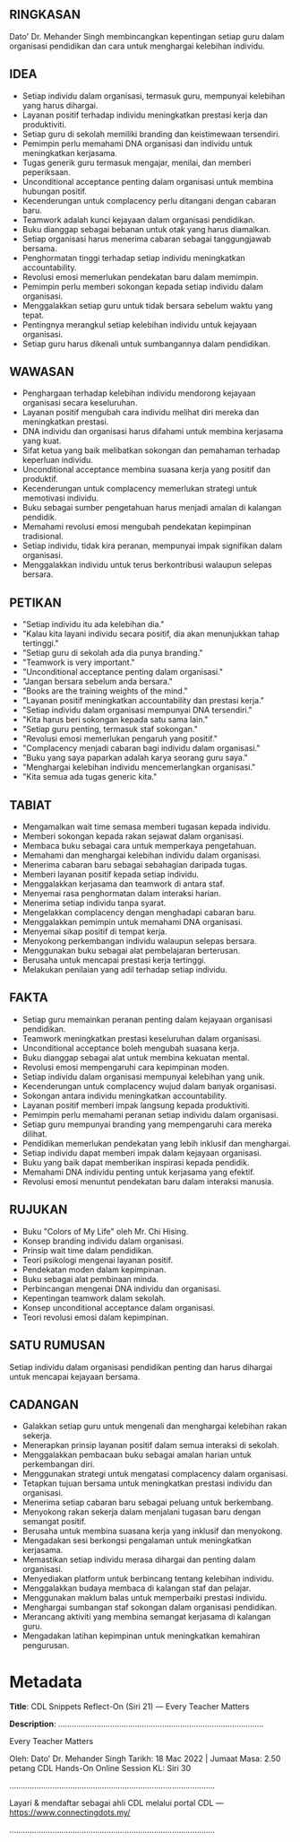 ## RINGKASAN
Dato' Dr. Mehander Singh membincangkan kepentingan setiap guru dalam organisasi pendidikan dan cara untuk menghargai kelebihan individu.

## IDEA
- Setiap individu dalam organisasi, termasuk guru, mempunyai kelebihan yang harus dihargai.
- Layanan positif terhadap individu meningkatkan prestasi kerja dan produktiviti.
- Setiap guru di sekolah memiliki branding dan keistimewaan tersendiri.
- Pemimpin perlu memahami DNA organisasi dan individu untuk meningkatkan kerjasama.
- Tugas generik guru termasuk mengajar, menilai, dan memberi peperiksaan.
- Unconditional acceptance penting dalam organisasi untuk membina hubungan positif.
- Kecenderungan untuk complacency perlu ditangani dengan cabaran baru.
- Teamwork adalah kunci kejayaan dalam organisasi pendidikan.
- Buku dianggap sebagai bebanan untuk otak yang harus diamalkan.
- Setiap organisasi harus menerima cabaran sebagai tanggungjawab bersama.
- Penghormatan tinggi terhadap setiap individu meningkatkan accountability.
- Revolusi emosi memerlukan pendekatan baru dalam memimpin.
- Pemimpin perlu memberi sokongan kepada setiap individu dalam organisasi.
- Menggalakkan setiap guru untuk tidak bersara sebelum waktu yang tepat.
- Pentingnya merangkul setiap kelebihan individu untuk kejayaan organisasi.
- Setiap guru harus dikenali untuk sumbangannya dalam pendidikan.

## WAWASAN
- Penghargaan terhadap kelebihan individu mendorong kejayaan organisasi secara keseluruhan.
- Layanan positif mengubah cara individu melihat diri mereka dan meningkatkan prestasi.
- DNA individu dan organisasi harus difahami untuk membina kerjasama yang kuat.
- Sifat ketua yang baik melibatkan sokongan dan pemahaman terhadap keperluan individu.
- Unconditional acceptance membina suasana kerja yang positif dan produktif.
- Kecenderungan untuk complacency memerlukan strategi untuk memotivasi individu.
- Buku sebagai sumber pengetahuan harus menjadi amalan di kalangan pendidik.
- Memahami revolusi emosi mengubah pendekatan kepimpinan tradisional.
- Setiap individu, tidak kira peranan, mempunyai impak signifikan dalam organisasi.
- Menggalakkan individu untuk terus berkontribusi walaupun selepas bersara.

## PETIKAN
- "Setiap individu itu ada kelebihan dia."
- "Kalau kita layani individu secara positif, dia akan menunjukkan tahap tertinggi."
- "Setiap guru di sekolah ada dia punya branding."
- "Teamwork is very important."
- "Unconditional acceptance penting dalam organisasi."
- "Jangan bersara sebelum anda bersara."
- "Books are the training weights of the mind."
- "Layanan positif meningkatkan accountability dan prestasi kerja."
- "Setiap individu dalam organisasi mempunyai DNA tersendiri."
- "Kita harus beri sokongan kepada satu sama lain."
- "Setiap guru penting, termasuk staf sokongan."
- "Revolusi emosi memerlukan pengaruh yang positif."
- "Complacency menjadi cabaran bagi individu dalam organisasi."
- "Buku yang saya paparkan adalah karya seorang guru saya."
- "Menghargai kelebihan individu mencemerlangkan organisasi."
- "Kita semua ada tugas generic kita."

## TABIAT
- Mengamalkan wait time semasa memberi tugasan kepada individu.
- Memberi sokongan kepada rakan sejawat dalam organisasi.
- Membaca buku sebagai cara untuk memperkaya pengetahuan.
- Memahami dan menghargai kelebihan individu dalam organisasi.
- Menerima cabaran baru sebagai sebahagian daripada tugas.
- Memberi layanan positif kepada setiap individu.
- Menggalakkan kerjasama dan teamwork di antara staf.
- Menyemai rasa penghormatan dalam interaksi harian.
- Menerima setiap individu tanpa syarat.
- Mengelakkan complacency dengan menghadapi cabaran baru.
- Menggalakkan pemimpin untuk memahami DNA organisasi.
- Menyemai sikap positif di tempat kerja.
- Menyokong perkembangan individu walaupun selepas bersara.
- Menggunakan buku sebagai alat pembelajaran berterusan.
- Berusaha untuk mencapai prestasi kerja tertinggi.
- Melakukan penilaian yang adil terhadap setiap individu.

## FAKTA
- Setiap guru memainkan peranan penting dalam kejayaan organisasi pendidikan.
- Teamwork meningkatkan prestasi keseluruhan dalam organisasi.
- Unconditional acceptance boleh mengubah suasana kerja.
- Buku dianggap sebagai alat untuk membina kekuatan mental.
- Revolusi emosi mempengaruhi cara kepimpinan moden.
- Setiap individu dalam organisasi mempunyai kelebihan yang unik.
- Kecenderungan untuk complacency wujud dalam banyak organisasi.
- Sokongan antara individu meningkatkan accountability.
- Layanan positif memberi impak langsung kepada produktiviti.
- Pemimpin perlu memahami peranan setiap individu dalam organisasi.
- Setiap guru mempunyai branding yang mempengaruhi cara mereka dilihat.
- Pendidikan memerlukan pendekatan yang lebih inklusif dan menghargai.
- Setiap individu dapat memberi impak dalam kejayaan organisasi.
- Buku yang baik dapat memberikan inspirasi kepada pendidik.
- Memahami DNA individu penting untuk kerjasama yang efektif.
- Revolusi emosi menuntut pendekatan baru dalam interaksi manusia.

## RUJUKAN
- Buku "Colors of My Life" oleh Mr. Chi Hising.
- Konsep branding individu dalam organisasi.
- Prinsip wait time dalam pendidikan.
- Teori psikologi mengenai layanan positif.
- Pendekatan moden dalam kepimpinan.
- Buku sebagai alat pembinaan minda.
- Perbincangan mengenai DNA individu dan organisasi.
- Kepentingan teamwork dalam sekolah.
- Konsep unconditional acceptance dalam organisasi.
- Teori revolusi emosi dalam kepimpinan. 

## SATU RUMUSAN
Setiap individu dalam organisasi pendidikan penting dan harus dihargai untuk mencapai kejayaan bersama.

## CADANGAN
- Galakkan setiap guru untuk mengenali dan menghargai kelebihan rakan sekerja.
- Menerapkan prinsip layanan positif dalam semua interaksi di sekolah.
- Menggalakkan pembacaan buku sebagai amalan harian untuk perkembangan diri.
- Menggunakan strategi untuk mengatasi complacency dalam organisasi.
- Tetapkan tujuan bersama untuk meningkatkan prestasi individu dan organisasi.
- Menerima setiap cabaran baru sebagai peluang untuk berkembang.
- Menyokong rakan sekerja dalam menjalani tugasan baru dengan semangat positif.
- Berusaha untuk membina suasana kerja yang inklusif dan menyokong.
- Mengadakan sesi berkongsi pengalaman untuk meningkatkan kerjasama.
- Memastikan setiap individu merasa dihargai dan penting dalam organisasi.
- Menyediakan platform untuk berbincang tentang kelebihan individu.
- Menggalakkan budaya membaca di kalangan staf dan pelajar.
- Menggunakan maklum balas untuk memperbaiki prestasi individu.
- Menghargai sumbangan staf sokongan dalam organisasi pendidikan.
- Merancang aktiviti yang membina semangat kerjasama di kalangan guru.
- Mengadakan latihan kepimpinan untuk meningkatkan kemahiran pengurusan.

# Metadata
**Title**: CDL Snippets Reflect-On (Siri 21) — Every Teacher Matters

**Description**: ...........................................................................................

Every Teacher Matters

Oleh: Dato' Dr. Mehander Singh
Tarikh: 18 Mac 2022   |   Jumaat
Masa: 2.50 petang
CDL Hands-On Online Session KL: Siri 30

...........................................................................................

Layari & mendaftar sebagai ahli CDL melalui portal CDL — https://www.connectingdots.my/

...........................................................................................